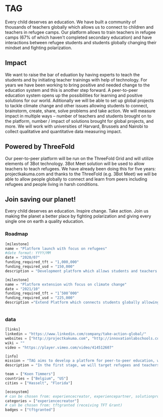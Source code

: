 # TAG

Every child deserves an education. We have built a community of thousands of teachers globally which allows us to connect to children and teachers in refugee camps. Our platform allows to train teachers in refugee camps (67% of which haven't completed secondary education) and have interactions between refugee students and students globally changing their mindset and fighting polarization.

## Impact

We want to raise the bar of eduation by having experts to teach the students and by initiating teacher trainings with help of technology. For years we have been working to bring positive and needed change to the education system and this is another step forward. A peer-to-peer education system opens up the possibilities for learning and positive solutions for our world. Aditionally we will be able to set up global projects to tackle climate change and other issues allowing students to connect, brainstorm, create, share, solve problems and take action. We will measure impact in multiple ways – number of teachers and students brought on to the platform, number / impact of solutions brought for global projects, and more. We will work with universities of Harvard, Brussels and Nairobi to collect qualitative and quantitative data measuring impact.

## Powered by ThreeFold

Our peer-to-peer platform will be run on the ThreeFold Grid and will utilize elements of 3Bot technology. 3Bot Meet solution will be used to allow teachers to teach refugees. We have already been doing this for five years: projectkakuma.com and thanks to the ThreeFold (e.g. 3Bot Meet) we will be able to allow people globally to connect and learn from peers including refugees and people living in harsh conditions. 

## Join saving our planet!

Every child deserves an education. Inspire change. Take action. Join us making the planet a better place by fighting polarization and giving every single one on earth a quality education.

### Roadmap

```python
[milestone]
name = "Platform launch with focus on refugees"
#date format: YYYY/MM 
date = "2020/07"
funding_required_tft = "1,000,000"
funding_required_usd = "150,000"
description = "Development platform which allows students and teachers to connect globally. 300,000 Refugees will receive free education."

[milestone]
name = "Platform extension with focus on climate change"
date = "2021/10"
funding_required_tft = "1’500’000"
funding_required_usd = "225,000"
description ="Extend Platform which connects students globally allowing them to explore, discuss, create and share solutions about climate change, and take actions. We will work with governments to bring substantial change in 10 countries."
    
```

### data

```python
[links]
linkedin = "https://www.linkedin.com/company/take-action-global/"
websites = ["http://projectkakuma.com", "http://innovationlabschools.com", "http://takeactionglobal.org"]
wiki = ""
video = "https://player.vimeo.com/video/414512607"

[info]
mission = "TAG aims to develop a platform for peer-to-peer education, where teachers become students and students become teachers."
description = "In the first stage, we will target refugees and teachers globally, and in the second stage we will focus on global projects like climate, poverty, and more. For years we have been working to bring positive and needed changes to the education system and this is another step forward. A peer-to-peer education system opens up the possibilities for learning and positive solutions for our world. The platform will be run on the ThreeFold Grid and will utilize elements of 3Bot technology. The P2P Zoom (tentatively named 3Bot Meet) solution will be used to allow teachers to teach refugees. (We have already been doing this for five years: projectkakuma.com.).We have a community of thousands of teachers globally which allows to connect to children and teachers in refugee camps. Our platform allows to connect, create and share. This way we can train teachers in refugee camps (important as 67% did not complete secondary education), have interactions between refugee students and students globally changing their mindset and fighting polarization, teach refugee students and teach young adults to code so they can find a job. Thanks to TF technology (e.g. 3Bot Meet), we will be able to allow people globally to connect and learn from peers including refugees and people living in harsh conditions. Aditionally we will be able to set up global projects to tackle climate change and other issues allowing students to connect, brainstorm, create, share, solve problems and take action. We will measure impact in multiple ways – number of teachers and students brought on to the platform, number / impact of solutions brought for global projects, and more. We will work with universities of Harvard, Brussels and Nairobi to collect qualitative and quantitative data measuring impact."

team = ["Koen Timmers"]
countries = ["Belgium", "US"]
cities = ["Hasselt", "Florida"]

[ecosystem]
# can be chosen from: experiencecreator, experiencepartner, solutionprovider, farmer, systemintegrator
categories = ["experiencecreator"]
# can be chosen from: tftgranted (receiving TFT Grant)
badges = ["tftgranted"]

```
